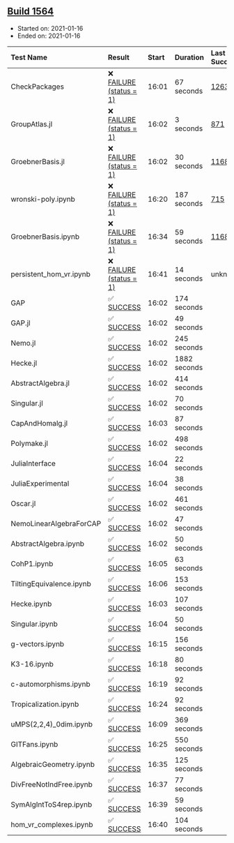 ## [Build 1564](https://oscarci.mathematik.uni-kl.de/job/oscar-stable/1564/)

* Started on: 2021-01-16
* Ended on: 2021-01-16

| Test Name    | Result | Start | Duration | Last Success | First Failure |
|:-------------|:-------|:------|:---------|:-------------|:--------------|
| CheckPackages | ❌ [FAILURE (status = 1)](https://oscarci.mathematik.uni-kl.de/job/oscar-stable/1564/artifact/logs/build-1564/CheckPackages.log) | 16:01 | 67 seconds | [1263](https://oscarci.mathematik.uni-kl.de/job/oscar-stable/1263/) | [1264](https://oscarci.mathematik.uni-kl.de/job/oscar-stable/1264/) |
| GroupAtlas.jl | ❌ [FAILURE (status = 1)](https://oscarci.mathematik.uni-kl.de/job/oscar-stable/1564/artifact/logs/build-1564/GroupAtlas.jl.log) | 16:02 | 3 seconds | [871](https://oscarci.mathematik.uni-kl.de/job/oscar-stable/871/) | [872](https://oscarci.mathematik.uni-kl.de/job/oscar-stable/872/) |
| GroebnerBasis.jl | ❌ [FAILURE (status = 1)](https://oscarci.mathematik.uni-kl.de/job/oscar-stable/1564/artifact/logs/build-1564/GroebnerBasis.jl.log) | 16:02 | 30 seconds | [1168](https://oscarci.mathematik.uni-kl.de/job/oscar-stable/1168/) | [1169](https://oscarci.mathematik.uni-kl.de/job/oscar-stable/1169/) |
| wronski-poly.ipynb | ❌ [FAILURE (status = 1)](https://oscarci.mathematik.uni-kl.de/job/oscar-stable/1564/artifact/logs/build-1564/wronski-poly.ipynb.log) | 16:20 | 187 seconds | [715](https://oscarci.mathematik.uni-kl.de/job/oscar-stable/715/) | [716](https://oscarci.mathematik.uni-kl.de/job/oscar-stable/716/) |
| GroebnerBasis.ipynb | ❌ [FAILURE (status = 1)](https://oscarci.mathematik.uni-kl.de/job/oscar-stable/1564/artifact/logs/build-1564/GroebnerBasis.ipynb.log) | 16:34 | 59 seconds | [1168](https://oscarci.mathematik.uni-kl.de/job/oscar-stable/1168/) | [1169](https://oscarci.mathematik.uni-kl.de/job/oscar-stable/1169/) |
| persistent_hom_vr.ipynb | ❌ [FAILURE (status = 1)](https://oscarci.mathematik.uni-kl.de/job/oscar-stable/1564/artifact/logs/build-1564/persistent_hom_vr.ipynb.log) | 16:41 | 14 seconds | unknown | unknown |
| GAP | ✅ [SUCCESS](https://oscarci.mathematik.uni-kl.de/job/oscar-stable/1564/artifact/logs/build-1564/GAP.log) | 16:02 | 174 seconds |  |  |
| GAP.jl | ✅ [SUCCESS](https://oscarci.mathematik.uni-kl.de/job/oscar-stable/1564/artifact/logs/build-1564/GAP.jl.log) | 16:02 | 49 seconds |  |  |
| Nemo.jl | ✅ [SUCCESS](https://oscarci.mathematik.uni-kl.de/job/oscar-stable/1564/artifact/logs/build-1564/Nemo.jl.log) | 16:02 | 245 seconds |  |  |
| Hecke.jl | ✅ [SUCCESS](https://oscarci.mathematik.uni-kl.de/job/oscar-stable/1564/artifact/logs/build-1564/Hecke.jl.log) | 16:02 | 1882 seconds |  |  |
| AbstractAlgebra.jl | ✅ [SUCCESS](https://oscarci.mathematik.uni-kl.de/job/oscar-stable/1564/artifact/logs/build-1564/AbstractAlgebra.jl.log) | 16:02 | 414 seconds |  |  |
| Singular.jl | ✅ [SUCCESS](https://oscarci.mathematik.uni-kl.de/job/oscar-stable/1564/artifact/logs/build-1564/Singular.jl.log) | 16:02 | 70 seconds |  |  |
| CapAndHomalg.jl | ✅ [SUCCESS](https://oscarci.mathematik.uni-kl.de/job/oscar-stable/1564/artifact/logs/build-1564/CapAndHomalg.jl.log) | 16:03 | 87 seconds |  |  |
| Polymake.jl | ✅ [SUCCESS](https://oscarci.mathematik.uni-kl.de/job/oscar-stable/1564/artifact/logs/build-1564/Polymake.jl.log) | 16:02 | 498 seconds |  |  |
| JuliaInterface | ✅ [SUCCESS](https://oscarci.mathematik.uni-kl.de/job/oscar-stable/1564/artifact/logs/build-1564/JuliaInterface.log) | 16:04 | 22 seconds |  |  |
| JuliaExperimental | ✅ [SUCCESS](https://oscarci.mathematik.uni-kl.de/job/oscar-stable/1564/artifact/logs/build-1564/JuliaExperimental.log) | 16:04 | 38 seconds |  |  |
| Oscar.jl | ✅ [SUCCESS](https://oscarci.mathematik.uni-kl.de/job/oscar-stable/1564/artifact/logs/build-1564/Oscar.jl.log) | 16:02 | 461 seconds |  |  |
| NemoLinearAlgebraForCAP | ✅ [SUCCESS](https://oscarci.mathematik.uni-kl.de/job/oscar-stable/1564/artifact/logs/build-1564/NemoLinearAlgebraForCAP.log) | 16:02 | 47 seconds |  |  |
| AbstractAlgebra.ipynb | ✅ [SUCCESS](https://oscarci.mathematik.uni-kl.de/job/oscar-stable/1564/artifact/logs/build-1564/AbstractAlgebra.ipynb.log) | 16:02 | 50 seconds |  |  |
| CohP1.ipynb | ✅ [SUCCESS](https://oscarci.mathematik.uni-kl.de/job/oscar-stable/1564/artifact/logs/build-1564/CohP1.ipynb.log) | 16:05 | 63 seconds |  |  |
| TiltingEquivalence.ipynb | ✅ [SUCCESS](https://oscarci.mathematik.uni-kl.de/job/oscar-stable/1564/artifact/logs/build-1564/TiltingEquivalence.ipynb.log) | 16:06 | 153 seconds |  |  |
| Hecke.ipynb | ✅ [SUCCESS](https://oscarci.mathematik.uni-kl.de/job/oscar-stable/1564/artifact/logs/build-1564/Hecke.ipynb.log) | 16:03 | 107 seconds |  |  |
| Singular.ipynb | ✅ [SUCCESS](https://oscarci.mathematik.uni-kl.de/job/oscar-stable/1564/artifact/logs/build-1564/Singular.ipynb.log) | 16:04 | 50 seconds |  |  |
| g-vectors.ipynb | ✅ [SUCCESS](https://oscarci.mathematik.uni-kl.de/job/oscar-stable/1564/artifact/logs/build-1564/g-vectors.ipynb.log) | 16:15 | 156 seconds |  |  |
| K3-16.ipynb | ✅ [SUCCESS](https://oscarci.mathematik.uni-kl.de/job/oscar-stable/1564/artifact/logs/build-1564/K3-16.ipynb.log) | 16:18 | 80 seconds |  |  |
| c-automorphisms.ipynb | ✅ [SUCCESS](https://oscarci.mathematik.uni-kl.de/job/oscar-stable/1564/artifact/logs/build-1564/c-automorphisms.ipynb.log) | 16:19 | 92 seconds |  |  |
| Tropicalization.ipynb | ✅ [SUCCESS](https://oscarci.mathematik.uni-kl.de/job/oscar-stable/1564/artifact/logs/build-1564/Tropicalization.ipynb.log) | 16:24 | 92 seconds |  |  |
| uMPS(2,2,4)_0dim.ipynb | ✅ [SUCCESS](https://oscarci.mathematik.uni-kl.de/job/oscar-stable/1564/artifact/logs/build-1564/uMPS-2-2-4-_0dim.ipynb.log) | 16:09 | 369 seconds |  |  |
| GITFans.ipynb | ✅ [SUCCESS](https://oscarci.mathematik.uni-kl.de/job/oscar-stable/1564/artifact/logs/build-1564/GITFans.ipynb.log) | 16:25 | 550 seconds |  |  |
| AlgebraicGeometry.ipynb | ✅ [SUCCESS](https://oscarci.mathematik.uni-kl.de/job/oscar-stable/1564/artifact/logs/build-1564/AlgebraicGeometry.ipynb.log) | 16:35 | 125 seconds |  |  |
| DivFreeNotIndFree.ipynb | ✅ [SUCCESS](https://oscarci.mathematik.uni-kl.de/job/oscar-stable/1564/artifact/logs/build-1564/DivFreeNotIndFree.ipynb.log) | 16:37 | 77 seconds |  |  |
| SymAlgIntToS4rep.ipynb | ✅ [SUCCESS](https://oscarci.mathematik.uni-kl.de/job/oscar-stable/1564/artifact/logs/build-1564/SymAlgIntToS4rep.ipynb.log) | 16:39 | 59 seconds |  |  |
| hom_vr_complexes.ipynb | ✅ [SUCCESS](https://oscarci.mathematik.uni-kl.de/job/oscar-stable/1564/artifact/logs/build-1564/hom_vr_complexes.ipynb.log) | 16:40 | 104 seconds |  |  |
